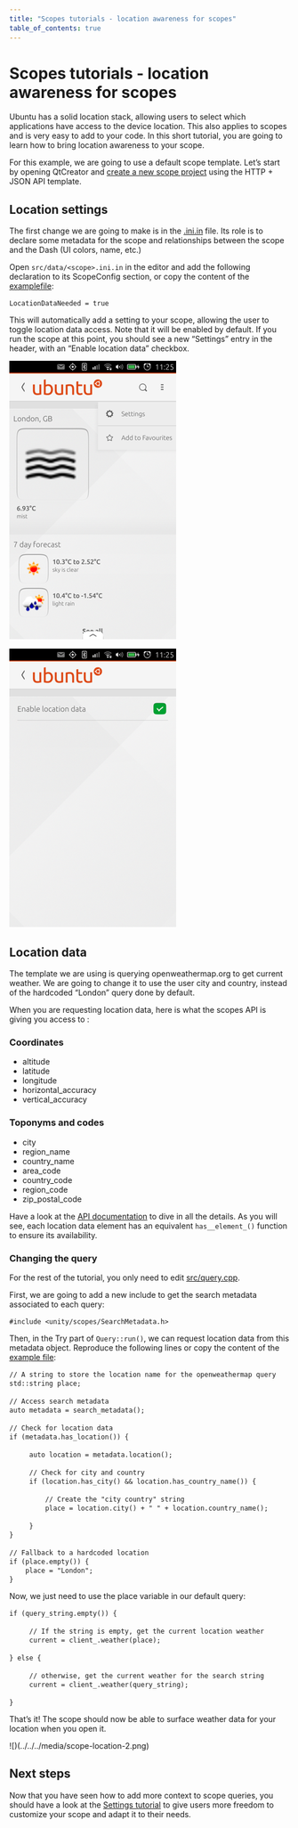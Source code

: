 ```yaml
---
title: "Scopes tutorials - location awareness for scopes"
table_of_contents: true
---
```


# Scopes tutorials - location awareness for scopes

Ubuntu has a solid location stack, allowing users to select which applications
have access to the device location. This also applies to scopes and is very
easy to add to your code. In this short tutorial, you are going to learn how
to bring location awareness to your scope.

For this example, we are going to use a default scope template. Let’s start by
opening QtCreator and [create a new scope project](scope-development-procedures.md) using the HTTP + JSON API template.

## Location settings

The first change we are going to make is in the
[<scope>.ini.in](http://bazaar.launchpad.net/~davidc3/ubuntu-sdk-tutorials/scope-tutorial-location-may2015/view/head:/src/data/settings-for-scopes-v2.ini.in) file. Its role is to declare some metadata for the scope and
relationships between the scope and the Dash (UI colors, name, etc.)

Open `src/data/<scope>.ini.in` in the editor and add the following
declaration to its ScopeConfig section, or copy the content of the [examplefile](http://bazaar.launchpad.net/~davidc3/ubuntu-sdk-tutorials/scope-tutorial-location-may2015/view/head:/src/data/settings-for-scopes-v2.ini.in):

```
LocationDataNeeded = true
```

This will automatically add a setting to your scope, allowing the user to
toggle location data access. Note that it will be enabled by default. If you
run the scope at this point, you should see a new “Settings” entry in the
header, with an “Enable location data” checkbox.

![](../../../media/scope-location-0.png)

![](../../../media/scope-location-1.png)

## Location data

The template we are using is querying openweathermap.org to get current
weather. We are going to change it to use the user city and country, instead
of the hardcoded “London” query done by default.

When you are requesting location data, here is what the scopes API is giving
you access to :

### Coordinates

  * altitude
  * latitude
  * longitude
  * horizontal_accuracy
  * vertical_accuracy

### Toponyms and codes

  * city
  * region_name
  * country_name
  * area_code
  * country_code
  * region_code
  * zip_postal_code

Have a look at the [API documentation](https://developer.ubuntu.com/api/scopes/cpp/sdk-14.10/unity.scopes.Location/) to dive in all the details. As you will
see, each location data element has an equivalent `has__element_()` function to
ensure its availability.

### Changing the query

For the rest of the tutorial, you only need to edit
[src/query.cpp](http://bazaar.launchpad.net/~davidc3/ubuntu-sdk-tutorials/scope-tutorial-location-may2015/view/head:/src/query.cpp).

First, we are going to add a new include to get the search metadata associated
to each query:

```
#include <unity/scopes/SearchMetadata.h>
```

Then, in the Try part of `Query::run()`, we can request location data from
this metadata object. Reproduce the following lines or copy the content of the
[example file](http://bazaar.launchpad.net/~davidc3/ubuntu-sdk-tutorials/scope-tutorial-location-may2015/view/head:/src/query.cpp):

```
// A string to store the location name for the openweathermap query
std::string place;

// Access search metadata
auto metadata = search_metadata();

// Check for location data
if (metadata.has_location()) {

     auto location = metadata.location();

     // Check for city and country
     if (location.has_city() && location.has_country_name()) {

         // Create the "city country" string
         place = location.city() + " " + location.country_name();

     }
}

// Fallback to a hardcoded location
if (place.empty()) {
    place = "London";
}
```

Now, we just need to use the place variable in our default query:


```
if (query_string.empty()) {

     // If the string is empty, get the current location weather
     current = client_.weather(place);

} else {

     // otherwise, get the current weather for the search string
     current = client_.weather(query_string);

}
```

That’s it! The scope should now be able to surface weather data for your location when you open it.

![)(../../../media/scope-location-2.png)

## Next steps

Now that you have seen how to add more context to scope queries, you should
have a look at the [Settings tutorial](adding-settings-to-your-scope.md) to give users more freedom to customize your scope and adapt it
to their needs.
